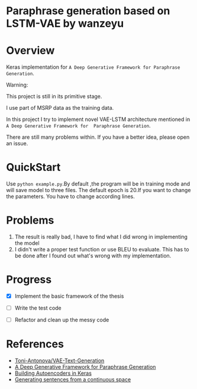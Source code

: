 # Paraphrase generation based on LSTM-VAE by wanzeyu
# Overview
Keras implementation for 
`A Deep Generative Framework for Paraphrase Generation`.

Warning:

This project is still in its primitive stage. 

I use part of MSRP data as the training data.


In this project I try to implement novel VAE-LSTM architecture mentioned in `A Deep Generative Framework for 
Paraphrase Generation`.

There are still many problems within. 
If you have a better idea, please open an issue.

# QuickStart
Use `python example.py`.By default ,the program will be in training mode and 
will save model to three files. The default epoch is 20.If you want to change
the parameters. You have to change according lines.

# Problems
1. The result is really bad, I have to find what I did wrong in 
implementing the model
2. I didn't write a proper test function or use BLEU to 
evaluate. This has to be done after I found out what's wrong 
with my implementation.

# Progress
- [x] Implement the basic framework of the thesis
- [ ] Write the test code
- [ ] Refactor and clean up the messy code




# References
- [Toni-Antonova/VAE-Text-Generation](https://github.com/Toni-Antonova/VAE-Text-Generation)
- [A Deep Generative Framework for Paraphrase Generation](https://arxiv.org/pdf/1709.05074.pdf)
- [Building Autoencoders in Keras](https://blog.keras.io/building-autoencoders-in-keras.html)
- [Generating sentences from a continuous space](https://arxiv.org/abs/1511.06349)
